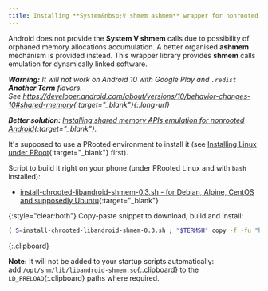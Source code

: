 ```yaml
---
title: Installing **System&nbsp;V shmem ashmem** wrapper for nonrooted Android
---
```

Android does not provide the **System&nbsp;V shmem** calls
due to possibility of orphaned memory allocations accumulation.
A better organised **ashmem** mechanism is provided instead.
This wrapper library provides **shmem** calls emulation for dynamically linked software.

*__Warning:__ It will not work on Android&nbsp;10 with Google Play and `.redist` __Another Term__ flavors.
<br/>See <https://developer.android.com/about/versions/10/behavior-changes-10#shared-memory>{:target="_blank"}{:.long-url}*

<hlt><span markdown="1">
*__Better solution:__
[Installing shared memory APIs emulation for nonrooted Android](installing-linux-apis-emulation-for-nonrooted-android.html#main_content){:target="_blank"}.*
</span></hlt>

It's supposed to use a PRooted environment to install it
(see [Installing Linux under PRoot](installing-linux-under-proot.html#main_content){:target="_blank"} first).

Script to build it right on your phone (under PRooted Linux and with `bash` installed):

* [install-chrooted-libandroid-shmem-0.3.sh - for Debian, Alpine, CentOS and supposedly Ubuntu](https://github.com/green-green-avk/AnotherTerm-scripts/blob/master/install-chrooted-libandroid-shmem-0.3.sh){:target="_blank"}

{:style="clear:both"}
Copy-paste snippet to download, build and install:
```sh
( S=install-chrooted-libandroid-shmem-0.3.sh ; "$TERMSH" copy -f -fu "https://raw.githubusercontent.com/green-green-avk/AnotherTerm-scripts/master/$S" -tp . && chmod 755 $S && ./$S )
```
{:.clipboard}

**Note:** It will not be added to your startup scripts automatically:<br/>
add `/opt/shm/lib/libandroid-shmem.so`{:.clipboard} to the `LD_PRELOAD`{:.clipboard} paths where required.
